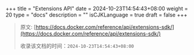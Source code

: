 +++
title = "Extensions API"
date = 2024-10-23T14:54:43+08:00
weight = 20
type = "docs"
description = ""
isCJKLanguage = true
draft = false
+++

> 原文: [https://docs.docker.com/reference/api/extensions-sdk/](https://docs.docker.com/reference/api/extensions-sdk/)
>
> 收录该文档的时间：`2024-10-23T14:54:43+08:00`
